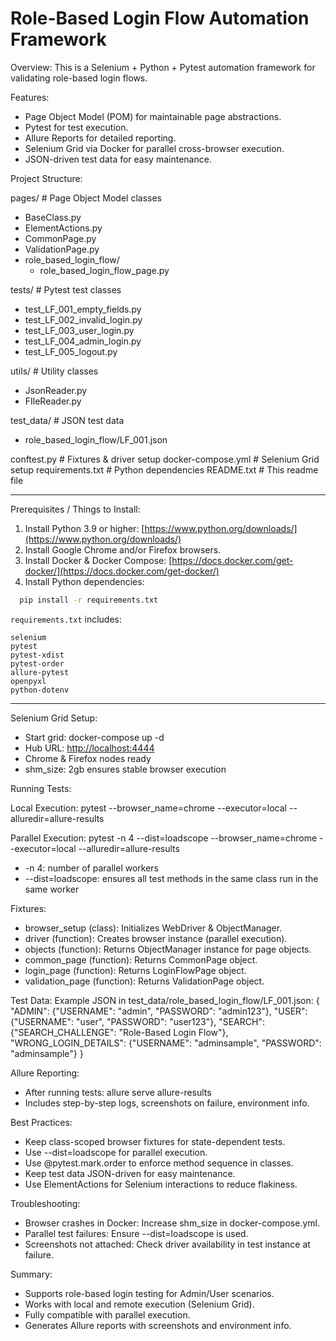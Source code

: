 # Role-Based Login Flow Automation Framework

Overview:
This is a Selenium + Python + Pytest automation framework for validating role-based login flows.

Features:

* Page Object Model (POM) for maintainable page abstractions.
* Pytest for test execution.
* Allure Reports for detailed reporting.
* Selenium Grid via Docker for parallel cross-browser execution.
* JSON-driven test data for easy maintenance.

Project Structure:

pages/                       # Page Object Model classes

* BaseClass.py
* ElementActions.py
* CommonPage.py
* ValidationPage.py
* role_based_login_flow/
  * role_based_login_flow_page.py

tests/                       # Pytest test classes

* test_LF_001_empty_fields.py
* test_LF_002_invalid_login.py
* test_LF_003_user_login.py
* test_LF_004_admin_login.py
* test_LF_005_logout.py

utils/                       # Utility classes

* JsonReader.py
* FIleReader.py

test_data/                   # JSON test data

* role_based_login_flow/LF_001.json

conftest.py                  # Fixtures & driver setup
docker-compose.yml           # Selenium Grid setup
requirements.txt             # Python dependencies
README.txt                   # This readme file

---

Prerequisites / Things to Install:

1. Install Python 3.9 or higher: [https://www.python.org/downloads/](https://www.python.org/downloads/)
2. Install Google Chrome and/or Firefox browsers.
3. Install Docker & Docker Compose: [https://docs.docker.com/get-docker/](https://docs.docker.com/get-docker/)
4. Install Python dependencies:

```bash 
  pip install -r requirements.txt
```

`requirements.txt` includes:

```
selenium
pytest
pytest-xdist
pytest-order
allure-pytest
openpyxl
python-dotenv
```

---

Selenium Grid Setup:

* Start grid:
  docker-compose up -d
* Hub URL: [http://localhost:4444](http://localhost:4444)
* Chrome & Firefox nodes ready
* shm_size: 2gb ensures stable browser execution

Running Tests:

Local Execution:
pytest --browser_name=chrome --executor=local --alluredir=allure-results

Parallel Execution:
pytest -n 4 --dist=loadscope --browser_name=chrome --executor=local --alluredir=allure-results

* -n 4: number of parallel workers
* --dist=loadscope: ensures all test methods in the same class run in the same worker

Fixtures:

* browser_setup (class): Initializes WebDriver & ObjectManager.
* driver (function): Creates browser instance (parallel execution).
* objects (function): Returns ObjectManager instance for page objects.
* common_page (function): Returns CommonPage object.
* login_page (function): Returns LoginFlowPage object.
* validation_page (function): Returns ValidationPage object.

Test Data:
Example JSON in test_data/role_based_login_flow/LF_001.json:
{
"ADMIN": {"USERNAME": "admin", "PASSWORD": "admin123"},
"USER": {"USERNAME": "user", "PASSWORD": "user123"},
"SEARCH": {"SEARCH_CHALLENGE": "Role-Based Login Flow"},
"WRONG_LOGIN_DETAILS": {"USERNAME": "adminsample", "PASSWORD": "adminsample"}
}

Allure Reporting:

* After running tests:
  allure serve allure-results
* Includes step-by-step logs, screenshots on failure, environment info.

Best Practices:

* Keep class-scoped browser fixtures for state-dependent tests.
* Use --dist=loadscope for parallel execution.
* Use @pytest.mark.order to enforce method sequence in classes.
* Keep test data JSON-driven for easy maintenance.
* Use ElementActions for Selenium interactions to reduce flakiness.

Troubleshooting:

* Browser crashes in Docker: Increase shm_size in docker-compose.yml.
* Parallel test failures: Ensure --dist=loadscope is used.
* Screenshots not attached: Check driver availability in test instance at failure.

Summary:

* Supports role-based login testing for Admin/User scenarios.
* Works with local and remote execution (Selenium Grid).
* Fully compatible with parallel execution.
* Generates Allure reports with screenshots and environment info.
